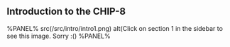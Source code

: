 ## Introduction to the CHIP-8

%PANEL%
src(/src/intro/intro1.png)
alt(Click on section 1 in the sidebar to see this image. Sorry :()
%PANEL%